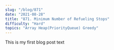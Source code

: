 ```yaml
---
slug: "/blog/871"
date: "2021-08-28"
title: "871. Minimum Number of Refueling Stops"
difficulty: "Hard"
topics: "Array Heap(PriorityQueue) Greedy"
---
```


This is my first blog post text
